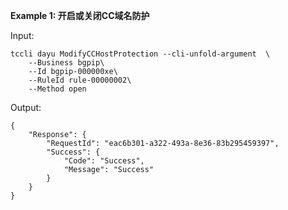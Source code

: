 **Example 1: 开启或关闭CC域名防护**



Input: 

```
tccli dayu ModifyCCHostProtection --cli-unfold-argument  \
    --Business bgpip\
    --Id bgpip-000000xe\
    --RuleId rule-00000002\
    --Method open
```

Output: 
```
{
    "Response": {
        "RequestId": "eac6b301-a322-493a-8e36-83b295459397",
        "Success": {
            "Code": "Success",
            "Message": "Success"
        }
    }
}
```

